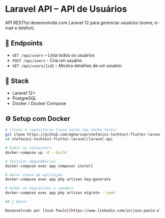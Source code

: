 # Laravel API – API de Usuários

API RESTful desenvolvida com Laravel 12 para gerenciar usuários (nome, e-mail e telefon).

## 🚀 Endpoints

- `GET /api/users` – Lista todos os usuários
- `POST /api/users` - Cria um usuário
- `GET /api/users/{id}` – Mostra detalhes de um usuário

## 🧱 Stack

- Laravel 12+
- PostgreSQL
- Docker / Docker Compose

## ⚙️ Setup com Docker

```bash
# Clonar o repositório (caso ainda não tenha feito)
git clone https://github.com/agharium/stefanini-techtest-flutter-laravel.git
cd stefanini-techtest-flutter-laravel/laravel-api

# Subir os containers
docker-compose up -d --build

# Instalar dependências
docker-compose exec app composer install

# Gerar chave da aplicação
docker-compose exec app php artisan key:generate

# Rodar as migrations e seeders
docker-compose exec app php artisan migrate --seed

## 🧑 Autor

Desenvolvido por [José Paulo](https://www.linkedin.com/in/jose-paulo-oliveira-filho/).

